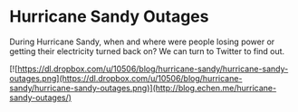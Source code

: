 # Hurricane Sandy Outages

During Hurricane Sandy, when and where were people losing power or getting their electricity turned back on? We can turn to Twitter to find out.

[![https://dl.dropbox.com/u/10506/blog/hurricane-sandy/hurricane-sandy-outages.png](https://dl.dropbox.com/u/10506/blog/hurricane-sandy/hurricane-sandy-outages.png)](http://blog.echen.me/hurricane-sandy-outages/)